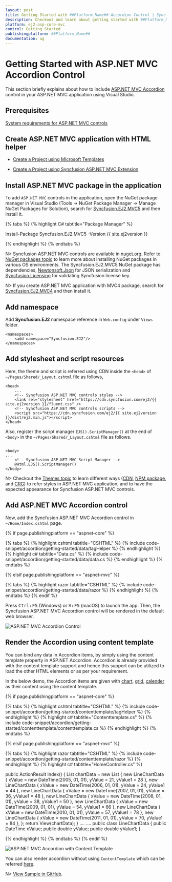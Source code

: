 ```yaml
---
layout: post
title: Getting Started with ##Platform_Name## Accordion Control | Syncfusion
description: Checkout and learn about getting started with ##Platform_Name## Accordion control of Syncfusion Essential JS 2 and more details.
platform: ej2-asp-core-mvc
control: Getting Started
publishingplatform: ##Platform_Name##
documentation: ug
---
```



# Getting Started with ASP.NET MVC Accordion Control

This section briefly explains about how to include [ASP.NET MVC Accordion](https://www.syncfusion.com/aspnet-mvc-ui-controls/accordion) control in your ASP.NET MVC application using Visual Studio.

## Prerequisites

[System requirements for ASP.NET MVC controls](https://ej2.syncfusion.com/aspnetmvc/documentation/system-requirements)

## Create ASP.NET MVC application with HTML helper

* [Create a Project using Microsoft Templates](https://docs.microsoft.com/en-us/aspnet/core/tutorials/first-mvc-app/start-mvc?view=aspnetcore-6.0&tabs=visual-studio)

* [Create a Project using Syncfusion ASP.NET MVC Extension](https://ej2.syncfusion.com/aspnetmvc/documentation/getting-started/project-template)

## Install ASP.NET MVC package in the application

To add `ASP.NET MVC` controls in the application, open the NuGet package manager in Visual Studio (Tools → NuGet Package Manager → Manage NuGet Packages for Solution), search for [Syncfusion.EJ2.MVC5](https://www.nuget.org/packages/Syncfusion.EJ2.MVC5) and then install it.

{% tabs %}
{% highlight C# tabtitle="Package Manager" %}

Install-Package Syncfusion.EJ2.MVC5 -Version {{ site.ej2version }}

{% endhighlight %}
{% endtabs %}

N> Syncfusion ASP.NET MVC controls are available in [nuget.org.](https://www.nuget.org/packages?q=syncfusion.EJ2) Refer to [NuGet packages topic](https://ej2.syncfusion.com/aspnetmvc/documentation/nuget-packages) to learn more about installing NuGet packages in various OS environments. The Syncfusion.EJ2.MVC5 NuGet package has dependencies, [Newtonsoft.Json](https://www.nuget.org/packages/Newtonsoft.Json/) for JSON serialization and [Syncfusion.Licensing](https://www.nuget.org/packages/Syncfusion.Licensing/) for validating Syncfusion license key.

N> If you create ASP.NET MVC application with MVC4 package, search for [Syncfusion.EJ2.MVC4](https://www.nuget.org/packages/Syncfusion.EJ2.MVC4) and then install it. 

## Add namespace

Add **Syncfusion.EJ2** namespace reference in `Web.config` under `Views` folder.

```
<namespaces>
    <add namespace="Syncfusion.EJ2"/>
</namespaces>
```

## Add stylesheet and script resources

Here, the theme and script is referred using CDN inside the `<head>` of `~/Pages/Shared/_Layout.cshtml` file as follows,

```
<head>
    ...
    <!-- Syncfusion ASP.NET MVC controls styles -->
    <link rel="stylesheet" href="https://cdn.syncfusion.com/ej2/{{ site.ej2version }}/fluent.css" />
    <!-- Syncfusion ASP.NET MVC controls scripts -->
    <script src="https://cdn.syncfusion.com/ej2/{{ site.ej2version }}/dist/ej2.min.js"></script>
</head>
```

Also, register the script manager `EJS().ScriptManager()` at the end of `<body>` in the `~/Pages/Shared/_Layout.cshtml` file as follows.

```

<body>
...
    <!-- Syncfusion ASP.NET MVC Script Manager -->
    @Html.EJS().ScriptManager()
</body>

```

N> Checkout the [Themes topic](https://ej2.syncfusion.com/aspnetmvc/documentation/appearance/theme) to learn different ways ([CDN](https://ej2.syncfusion.com/aspnetmvc/documentation/common/adding-script-references#cdn-reference), [NPM package](https://ej2.syncfusion.com/aspnetmvc/documentation/common/adding-script-references#node-package-manager-npm), and [CRG](https://ej2.syncfusion.com/aspnetmvc/documentation/common/custom-resource-generator)) to refer styles in ASP.NET MVC application, and to have the expected appearance for Syncfusion ASP.NET MVC controls.

## Add ASP.NET MVC Accordion control

Now, add the Syncfusion ASP.NET MVC Accordion control in `~/Home/Index.cshtml` page.

{% if page.publishingplatform == "aspnet-core" %}

{% tabs %}
{% highlight cshtml tabtitle="CSHTML" %}
{% include code-snippet/accordion/getting-started/data/tagHelper %}
{% endhighlight %}
{% highlight c# tabtitle="Data.cs" %}
{% include code-snippet/accordion/getting-started/data/data.cs %}
{% endhighlight %}
{% endtabs %}

{% elsif page.publishingplatform == "aspnet-mvc" %}

{% tabs %}
{% highlight razor tabtitle="CSHTML" %}
{% include code-snippet/accordion/getting-started/data/razor %}
{% endhighlight %}
{% endtabs %}
{% endif %}

Press <kbd>Ctrl</kbd>+<kbd>F5</kbd> (Windows) or <kbd>⌘</kbd>+<kbd>F5</kbd> (macOS) to launch the app. Then, the Syncfusion ASP.NET MVC Accordion control will be rendered in the default web browser.

![ASP.NET MVC Accordion Control](images/accordion-control.PNG)

## Render the Accordion using content template

You can bind any data in Accordion items, by simply using the content template property in ASP.NET Accordion. Accordion is already provided with the content template support and hence this support can be utilized to load the other HTML elements or as per your requirement.

In the below demo, the Accordion items are given with [chart](../chart/getting-started), [grid](../grid/getting-started-mvc), [calender](../calendar/getting-started) as their content using the content template.

{% if page.publishingplatform == "aspnet-core" %}

{% tabs %}
{% highlight cshtml tabtitle="CSHTML" %}
{% include code-snippet/accordion/getting-started/contenttemplate/tagHelper %}
{% endhighlight %}
{% highlight c# tabtitle="Contenttemplate.cs" %}
{% include code-snippet/accordion/getting-started/contenttemplate/contenttemplate.cs %}
{% endhighlight %}
{% endtabs %}

{% elsif page.publishingplatform == "aspnet-mvc" %}

{% tabs %}
{% highlight razor tabtitle="CSHTML" %}
{% include code-snippet/accordion/getting-started/contenttemplate/razor %}
{% endhighlight %}
{% highlight c# tabtitle="HomeController.cs" %}

public ActionResult Index()
{
    List<LineChartData> chartData = new List<LineChartData>
    {
        new LineChartData { xValue = new DateTime(2005, 01, 01), yValue = 21, yValue1 = 28 },
        new LineChartData { xValue = new DateTime(2006, 01, 01), yValue = 24, yValue1 = 44 },
        new LineChartData { xValue = new DateTime(2007, 01, 01), yValue = 36, yValue1 = 48 },
        new LineChartData { xValue = new DateTime(2008, 01, 01), yValue = 38, yValue1 = 50 },
        new LineChartData { xValue = new DateTime(2009, 01, 01), yValue = 54, yValue1 = 66 },
        new LineChartData { xValue = new DateTime(2010, 01, 01), yValue = 57, yValue1 = 78 },
        new LineChartData { xValue = new DateTime(2011, 01, 01), yValue = 70, yValue1 = 84 },
    };
    return View(chartData);
}
....
....
public class LineChartData
{
    public DateTime xValue;
    public double yValue;
    public double yValue1;
}

{% endhighlight %}
{% endtabs %}
{% endif %}


![ASP.NET MVC Accordion with Content Template](images/accordion-template.PNG)

You can also render accordion without using `ContentTemplate` which can be referred [here](https://ej2.syncfusion.com/aspnetmvc/documentation/accordion/how-to/set-the-nested-accordion).

N> [View Sample in GitHub](https://github.com/SyncfusionExamples/ASP-NET-MVC-Getting-Started-Examples/tree/main/Accordion/ASP.NET%20MVC%20Razor%20Examples).
